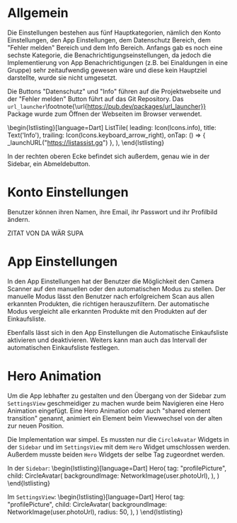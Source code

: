 #   Allgemein

Die Einstellungen bestehen aus fünf Hauptkategorien, nämlich den Konto Einstellungen, den App Einstellungen, dem 
Datenschutz Bereich, dem "Fehler melden" Bereich und dem Info Bereich. Anfangs gab es noch eine sechste Kategorie,
die Benachrichtigungseinstellungen, da jedoch die Implementierung von App Benachrichtigungen (z.B. bei Einaldungen in
eine Gruppe) sehr zeitaufwendig gewesen wäre und diese kein Hauptziel darstellte, wurde sie nicht umgesetzt.

Die Buttons "Datenschutz" und "Info" führen auf die Projektwebseite und der "Fehler melden" Button führt auf das Git Repository.
Das `url_launcher`\footnote{\url{https://pub.dev/packages/url_launcher}} Package wurde zum Öffnen der Webseiten im Browser verwendet.

\begin{lstlisting}[language=Dart]
ListTile(
    leading: Icon(Icons.info),
    title: Text('Info'),
    trailing: Icon(Icons.keyboard_arrow_right),
    onTap: () => {
        _launchURL("https://listassist.gq")
    },
),
\end{lstlisting}

In der rechten oberen Ecke befindet sich außerdem, genau wie in der Sidebar, ein Abmeldebutton.

#	Konto Einstellungen



Benutzer können ihren Namen, ihre Email, ihr Passwort und ihr Profilbild ändern. 







ZITAT VON DA WÄR SUPA







#	App Einstellungen

In den App Einstellungen hat der Benutzer die Möglichkeit den Camera Scanner auf den manuellen oder den automatischen
Modus zu stellen. Der manuelle Modus lässt den Benutzer nach erfolgreichem Scan aus allen erkannten Produkten, die 
richtigen herauszufiltern. Der automatische Modus vergleicht alle erkannten Produkte mit den Produkten auf der Einkaufsliste.

Ebenfalls lässt sich in den App Einstellungen die Automatische Einkaufsliste aktivieren und deaktivieren. Weiters kann man auch
das Intervall der automatischen Einkaufsliste festlegen.

#   Hero Animation

Um die App lebhafter zu gestalten und den Übergang von der Sidebar zum `SettingsView` geschmeidiger zu machen wurde beim 
Navigieren eine Hero Animation eingefügt. Eine Hero Animation oder auch "shared element transition" genannt, animiert ein 
Element beim Viewwechsel von der alten zur neuen Position.

Die Implementation war simpel. Es mussten nur die `CircleAvatar` Widgets in der `Sidebar` und im `SettingsView` mit dem 
`Hero` Widget umschlossen werden. Außerdem musste beiden `Hero` Widgets der selbe Tag zugeordnet werden.


In der `Sidebar`:
\begin{lstlisting}[language=Dart]
Hero(
    tag: "profilePicture",
    child: CircleAvatar(
        backgroundImage: NetworkImage(user.photoUrl),
    ),
)
\end{lstlisting}

Im `SettingsView`:
\begin{lstlisting}[language=Dart]
Hero(
    tag: "profilePicture",
    child: CircleAvatar(
        backgroundImage: NetworkImage(user.photoUrl),
        radius: 50,
    ),
)
\end{lstlisting}

